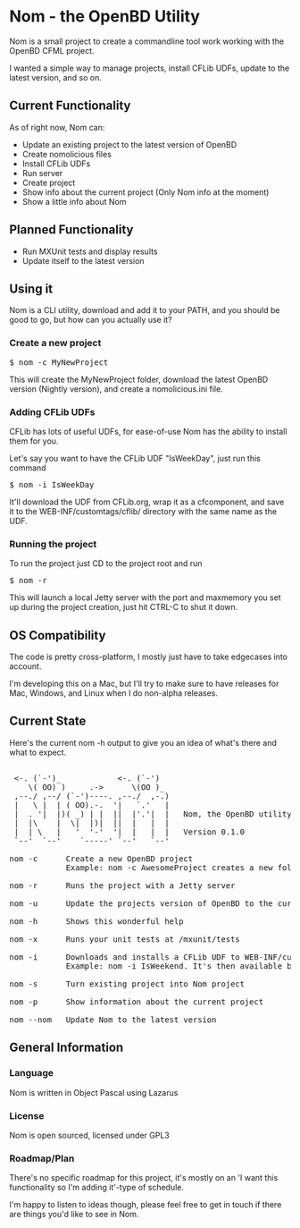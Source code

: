 # Nom - the OpenBD Utility
Nom is a small project to create a commandline tool work working with the OpenBD CFML project.

I wanted a simple way to manage projects, install CFLib UDFs, update to the latest version, and so on.

## Current Functionality
As of right now, Nom can:
* Update an existing project to the latest version of OpenBD
* Create nomolicious files
* Install CFLib UDFs
* Run server
* Create project
* Show info about the current project (Only Nom info at the moment)
* Show a little info about Nom

## Planned Functionality
* Run MXUnit tests and display results
* Update itself to the latest version

## Using it
Nom is a CLI utility, download and add it to your PATH, and you should be good to go, but how can you actually use it?

### Create a new project
<pre>$ nom -c MyNewProject</pre>
This will create the MyNewProject folder, download the latest OpenBD version (Nightly version), and create a nomolicious.ini file.

### Adding CFLib UDFs
CFLib has lots of useful UDFs, for ease-of-use Nom has the ability to install them for you.

Let's say you want to have the CFLib UDF "IsWeekDay", just run this command
<pre>$ nom -i IsWeekDay</pre>
It'll download the UDF from CFLib.org, wrap it as a cfcomponent, and save it to the WEB-INF/customtags/cflib/ directory with the same name as the UDF.

### Running the project
To run the project just CD to the project root and run
<pre>$ nom -r</pre>
This will launch a local Jetty server with the port and maxmemory you set up during the project creation, just hit CTRL-C to shut it down.


## OS Compatibility
The code is pretty cross-platform, I mostly just have to take edgecases into account.

I'm developing this on a Mac, but I'll try to make sure to have releases for Mac, Windows, and Linux when I do non-alpha releases.

## Current State
Here's the current nom -h output to give you an idea of what's there and what to expect.

<pre>

 <-. (`-')_            <-. (`-')  
    \( OO) )     .->      \(OO )_ 
 ,--./ ,--/ (`-')----. ,--./  ,-.)
 |   \ |  | ( OO).-.  '|   `.'   |
 |  . '|  |)( _) | |  ||  |'.'|  |   Nom, the OpenBD utility
 |  |\    |  \|  |)|  ||  |   |  |
 |  | \   |   '  '-'  '|  |   |  |   Version 0.1.0
 `--'  `--'    `-----' `--'   `--'
 
nom -c      Create a new OpenBD project
            Example: nom -c AwesomeProject creates a new folder AwesomeProject and installs the latest OpenBD version
 
nom -r      Runs the project with a Jetty server
 
nom -u      Update the projects version of OpenBD to the current Nightly
 
nom -h      Shows this wonderful help
 
nom -x      Runs your unit tests at /mxunit/tests
 
nom -i      Downloads and installs a CFLib UDF to WEB-INF/customtags/cflib/
            Example: nom -i IsWeekend. It's then available by calling IsWeekend() from CFML
 
nom -s      Turn existing project into Nom project
 
nom -p      Show information about the current project
 
nom --nom   Update Nom to the latest version
</pre>

## General Information

### Language
Nom is written in Object Pascal using Lazarus

### License
Nom is open sourced, licensed under GPL3

### Roadmap/Plan
There's no specific roadmap for this project, it's mostly on an 'I want this functionality so I'm adding it'-type of schedule.

I'm happy to listen to ideas though, please feel free to get in touch if there are things you'd like to see in Nom.
